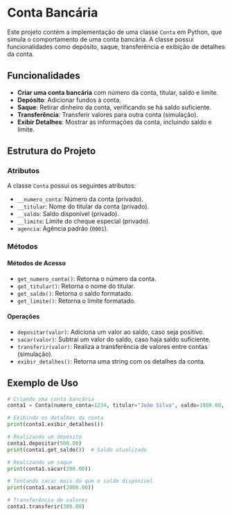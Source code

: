 # Conta Bancária

Este projeto contém a implementação de uma classe `Conta` em Python, que simula o comportamento de uma conta bancária. A classe possui funcionalidades como depósito, saque, transferência e exibição de detalhes da conta.

## Funcionalidades

- **Criar uma conta bancária** com número da conta, titular, saldo e limite.
- **Depósito**: Adicionar fundos à conta.
- **Saque**: Retirar dinheiro da conta, verificando se há saldo suficiente.
- **Transferência**: Transferir valores para outra conta (simulação).
- **Exibir Detalhes**: Mostrar as informações da conta, incluindo saldo e limite.

## Estrutura do Projeto

### Atributos

A classe `Conta` possui os seguintes atributos:
- `__numero_conta`: Número da conta (privado).
- `__titular`: Nome do titular da conta (privado).
- `__saldo`: Saldo disponível (privado).
- `__limite`: Limite do cheque especial (privado).
- `agencia`: Agência padrão (`0001`).

### Métodos

#### Métodos de Acesso
- `get_numero_conta()`: Retorna o número da conta.
- `get_titular()`: Retorna o nome do titular.
- `get_saldo()`: Retorna o saldo formatado.
- `get_limite()`: Retorna o limite formatado.

#### Operações
- `depositar(valor)`: Adiciona um valor ao saldo, caso seja positivo.
- `sacar(valor)`: Subtrai um valor do saldo, caso haja saldo suficiente.
- `transferir(valor)`: Realiza a transferência de valores entre contas (simulação).
- `exibir_detalhes()`: Retorna uma string com os detalhes da conta.

## Exemplo de Uso

```python
# Criando uma conta bancária
conta1 = Conta(numero_conta=1234, titular="João Silva", saldo=1000.00, limite=500.00)

# Exibindo os detalhes da conta
print(conta1.exibir_detalhes())

# Realizando um depósito
conta1.depositar(500.00)
print(conta1.get_saldo())  # Saldo atualizado

# Realizando um saque
print(conta1.sacar(200.00))

# Tentando sacar mais do que o saldo disponível
print(conta1.sacar(2000.00))

# Transferência de valores
conta1.transferir(300.00)
